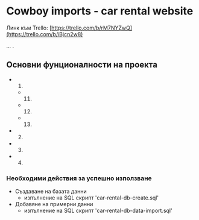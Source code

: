 # Cowboy imports - car rental website

Линк към Trello: [https://trello.com/b/rM7NYZwQ](https://trello.com/b/iBjcn2w8)

... .


## Основни фунционалности на проекта
  - 1.
    - 11.
    - 12.
    - 13.

  - 2.

  - 3.
 
  - 4.


### Необходими действия за успешно използване

  - Създаване на базата данни
    - изпълнение на SQL скрипт 'car-rental-db-create.sql'
  - Добавяне на примерни данни
    - изпълнение на SQL скрипт 'car-rental-db-data-import.sql'
